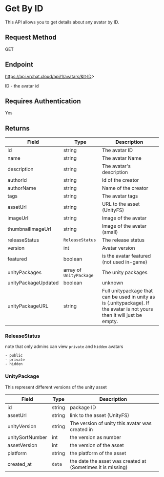 # Get By ID

This API allows you to get details about any avatar by ID.

## Request Method 
GET

## Endpoint
https://api.vrchat.cloud/api/1/avatars/&lt;ID&gt;

ID - the avatar id

## Requires Authentication
Yes

## Returns 

Field | Type | Description
------|------|------------
id | string | The avatar ID
name | string | The avatar Name
description | string | The avatar's description
authorId | string | Id of the creator
authorName | string | Name of the creator
tags | string | The avatar tags
assetUrl | string | URL to the asset (UnityFS)
imageUrl | string | Image of the avatar
thumbnailImageUrl | string | Image of the avatar (small)
releaseStatus | `ReleaseStatus` | The release status
version | int | Avatar version
featured | boolean | is the avatar featured (not used in-game)
unityPackages | array of `UnityPackage` | The unity packages
unityPackageUpdated | boolean | unknown
unityPackageURL | string | Full unitypackage that can be used in unity as is (.unitypackage). If the avatar is not yours then it will just be empty.

### ReleaseStatus

note that only admins can view `private` and `hidden` avatars

    - public
    - private
    - hidden

### UnityPackage

This represent different versions of the unity asset

Field | Type | Description
------|------|------------
id | string | package ID
assetUrl | string | link to the asset (UnityFS)
unityVersion | string | The version of unity this avatar was created in
unitySortNumber | int | the version as number
assetVersion | int | the version of the asset
platform | string | the platform of the asset
created_at | `data` | the date the asset was created at (Sometimes it is missing)  